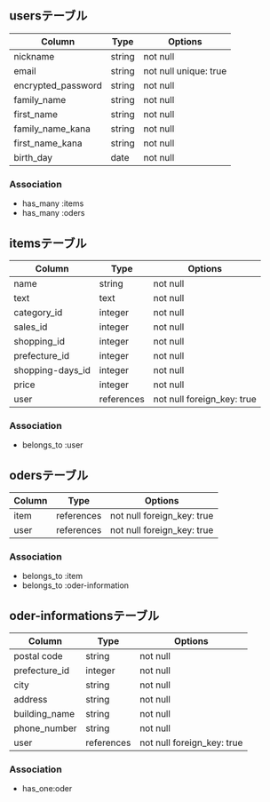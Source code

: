 ## usersテーブル

| Column              | Type       | Options                        |
| ------------------  | ---------- | ------------------------------ |
| nickname            | string     | not null                       |
| email               | string     | not null  unique: true         |
| encrypted_password  | string     | not null                       |
| family_name         | string     | not null                       |
| first_name          | string     | not null                       |
| family_name_kana    | string     | not null                       |
| first_name_kana     | string     | not null                       |
| birth_day           | date       | not null                       |


### Association
- has_many :items
- has_many :oders

## itemsテーブル
| Column              | Type       | Options                        |
| ------------------  | ---------- | ------------------------------ |
| name                | string     | not null                       |
| text                | text       | not null                       |
| category_id         | integer    | not null                       |
| sales_id            | integer    | not null                       |
| shopping_id         | integer    | not null                       |
| prefecture_id       | integer    | not null                       |
| shopping-days_id    | integer    | not null                       |
| price               | integer    | not null                       |
| user                | references | not null foreign_key: true     |

### Association
- belongs_to :user

## odersテーブル
| Column              | Type       | Options                        |
| ------------------  | ---------- | ------------------------------ |
| item                | references | not null foreign_key: true     |
| user                | references | not null foreign_key: true     |

### Association
- belongs_to :item
- belongs_to :oder-information

## oder-informationsテーブル
| Column              | Type       | Options                        |
| ------------------  | ---------- | ------------------------------ |
| postal code         | string     | not null                       |
| prefecture_id       | integer    | not null                       |
| city                | string     | not null                       |
| address             | string     | not null                       |
| building_name       | string     | not null                       |
| phone_number        | string     | not null                       |
| user                | references | not null foreign_key: true     |

### Association
- has_one:oder